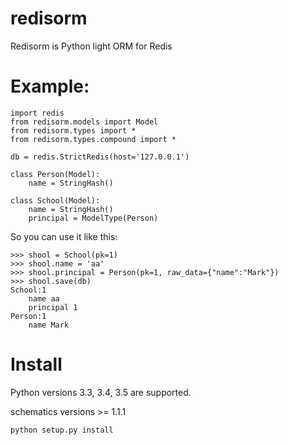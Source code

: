 
redisorm
======

Redisorm  is Python light ORM for Redis

Example:
======


    import redis
    from redisorm.models import Model
    from redisorm.types import *
    from redisorm.types.compound import *

    db = redis.StrictRedis(host='127.0.0.1')

    class Person(Model):
        name = StringHash() 
        
    class School(Model):
        name = StringHash()
        principal = ModelType(Person)


So you can use it like this:



    >>> shool = School(pk=1)
    >>> shool.name = 'aa'
    >>> shool.principal = Person(pk=1, raw_data={"name":"Mark"})
    >>> shool.save(db)
    School:1
        name aa
        principal 1
    Person:1
        name Mark



Install
=======

Python versions 3.3, 3.4, 3.5 are supported.

schematics versions >= 1.1.1


    python setup.py install
